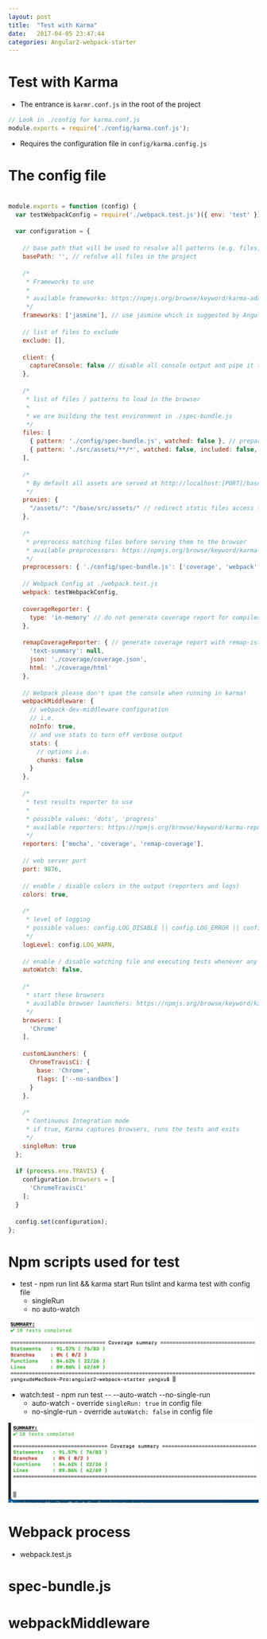 ```yaml
---
layout: post
title:  "Test with Karma"
date:   2017-04-05 23:47:44
categories: Angular2-webpack-starter
---
```

# Test with Karma
- The entrance is `karmr.conf.js` in the root of the project
```js
// Look in ./config for karma.conf.js
module.exports = require('./config/karma.conf.js');
```
- Requires the configuration file in `config/karma.config.js`
# The config file
```js

module.exports = function (config) {
  var testWebpackConfig = require('./webpack.test.js')({ env: 'test' }); // run test after webpack packaging

  var configuration = {

    // base path that will be used to resolve all patterns (e.g. files, exclude)
    basePath: '', // refolve all files in the project

    /*
     * Frameworks to use
     *
     * available frameworks: https://npmjs.org/browse/keyword/karma-adapter
     */
    frameworks: ['jasmine'], // use jasmine which is suggested by Angular Team

    // list of files to exclude
    exclude: [],

    client: {
      captureConsole: false // disable all console output and pipe it to the terminal
    },

    /*
     * list of files / patterns to load in the browser
     *
     * we are building the test environment in ./spec-bundle.js
     */
    files: [
      { pattern: './config/spec-bundle.js', watched: false }, // prepare for 3rd packages and angular test env
      { pattern: './src/assets/**/*', watched: false, included: false, served: true, nocache: false } // do not test scan files in assets
    ],

    /*
     * By default all assets are served at http://localhost:[PORT]/base/
     */
    proxies: {
      "/assets/": "/base/src/assets/" // redirect static files access to assets folder
    },

    /*
     * preprocess matching files before serving them to the browser
     * available preprocessors: https://npmjs.org/browse/keyword/karma-preprocessor
     */
    preprocessors: { './config/spec-bundle.js': ['coverage', 'webpack', 'sourcemap'] }, // coverage for report, webpack for packaging, surcemap to link ts file and js file

    // Webpack Config at ./webpack.test.js
    webpack: testWebpackConfig,

    coverageReporter: {
      type: 'in-memory' // do not generate coverage report for compiled js files
    },

    remapCoverageReporter: { // generate coverage report with remap-istanbul
      'text-summary': null,
      json: './coverage/coverage.json',
      html: './coverage/html'
    },

    // Webpack please don't spam the console when running in karma!
    webpackMiddleware: {
      // webpack-dev-middleware configuration
      // i.e.
      noInfo: true,
      // and use stats to turn off verbose output
      stats: {
        // options i.e. 
        chunks: false
      }
    },

    /*
     * test results reporter to use
     *
     * possible values: 'dots', 'progress'
     * available reporters: https://npmjs.org/browse/keyword/karma-reporter
     */
    reporters: ['mocha', 'coverage', 'remap-coverage'],

    // web server port
    port: 9876,

    // enable / disable colors in the output (reporters and logs)
    colors: true,

    /*
     * level of logging
     * possible values: config.LOG_DISABLE || config.LOG_ERROR || config.LOG_WARN || config.LOG_INFO || config.LOG_DEBUG
     */
    logLevel: config.LOG_WARN,

    // enable / disable watching file and executing tests whenever any file changes
    autoWatch: false,

    /*
     * start these browsers
     * available browser launchers: https://npmjs.org/browse/keyword/karma-launcher
     */
    browsers: [
      'Chrome'
    ],

    customLaunchers: {
      ChromeTravisCi: {
        base: 'Chrome',
        flags: ['--no-sandbox']
      }
    },

    /*
     * Continuous Integration mode
     * if true, Karma captures browsers, runs the tests and exits
     */
    singleRun: true
  };

  if (process.env.TRAVIS) {
    configuration.browsers = [
      'ChromeTravisCi'
    ];
  }

  config.set(configuration);
};

```

# Npm scripts used for test
- test - npm run lint && karma start
    Run tslint and karma test with config file
    - singleRun
    - no auto-watch

![](/images/2017-04-06-00-16-37.jpg)

- watch:test - npm run test -- --auto-watch --no-single-run
    - auto-watch - override `singleRun: true` in config file
    - no-single-run - override `autoWatch: false` in config file

![](/images/2017-04-06-00-17-30.jpg)

# Webpack process
- webpack.test.js

# spec-bundle.js

# webpackMiddleware